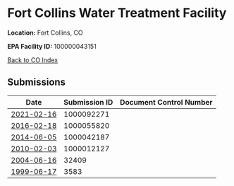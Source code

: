 # Fort Collins Water Treatment Facility

**Location:** Fort Collins, CO

**EPA Facility ID:** 100000043151

[Back to CO Index](../../index.md)

## Submissions

| Date | Submission ID | Document Control Number |
|------|--------------|-------------------------|
| [2021-02-16](submissions/1000092271.md) | 1000092271 |  |
| [2016-02-18](submissions/1000055820.md) | 1000055820 |  |
| [2014-06-05](submissions/1000042187.md) | 1000042187 |  |
| [2010-02-03](submissions/1000012127.md) | 1000012127 |  |
| [2004-06-16](submissions/32409.md) | 32409 |  |
| [1999-06-17](submissions/3583.md) | 3583 |  |
